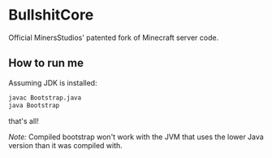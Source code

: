 # BullshitCore

Official MinersStudios' patented fork of Minecraft server code.

## How to run me

Assuming JDK is installed:

```sh
javac Bootstrap.java
java Bootstrap
```

that's all!

_Note:_ Compiled bootstrap won't work with the JVM that uses the lower Java version than it was compiled with.

